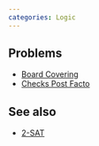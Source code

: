 ```yaml
---
categories: Logic
---
```


## Problems
- [Board Covering](https://open.kattis.com/problems/boardcovering)
- [Checks Post Facto](https://icpc.kattis.com/problems/checks)

## See also
- [2-SAT]()